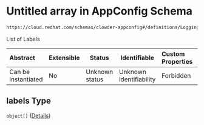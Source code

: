 # Untitled array in AppConfig Schema

```txt
https://cloud.redhat.com/schemas/clowder-appconfig#/definitions/LoggingConfig/properties/labels
```

List of Labels


| Abstract            | Extensible | Status         | Identifiable            | Custom Properties | Additional Properties | Access Restrictions | Defined In                                                    |
| :------------------ | ---------- | -------------- | ----------------------- | :---------------- | --------------------- | ------------------- | ------------------------------------------------------------- |
| Can be instantiated | No         | Unknown status | Unknown identifiability | Forbidden         | Allowed               | none                | [schema.json\*](../../out/schema.json "open original schema") |

## labels Type

`object[]` ([Details](schema-definitions-labelconfig.md))
